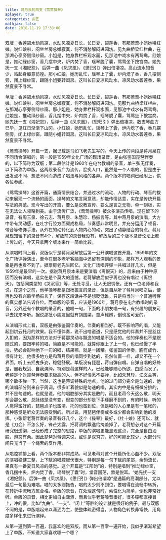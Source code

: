 ```yaml
---
title: 蒋月泉的两支《莺莺操琴》
aplayer: true
categories: 曲艺
mathjax: false
date: 2018-11-19 17:38:00
---
```

<div 
class="aplayer" 
data-id="105696" 
data-server="netease" 
data-type="song"
data-mutex="true"
data-mini="false"
data-loop="none">
</div>

双版：香莲碧水动风凉，水动风凉夏日长。长日夏，碧莲香，有那莺莺小姐她唤红娘。说红娘啦，闷坐兰房总嫌寂寞，何不消愁解闷进园坊。见九曲桥梁红栏曲，在那湖心亭旁侧绿纱窗。小姐是，她身靠栏杆观水面，见那池中戏水有两鸳鸯。红娘是，推动绿纱窗，香几摆中央，炉内焚了香，瑶琴脱了囊，莺莺坐下按宫商。她先抚一支《湘妃怨》，后弹一曲《凤求凰》，《思归引》弹出倍凄凉。高山流水知音少，站起身躯意彷徨。那小红娘，她历乱忙，瑶琴上了囊，炉内熄了香，香几摆侧旁，闭上绿纱窗，跟随小姐要转闺房。这叫长日夏凉风动水，凉风动水碧莲香，果然夏景不寻常。

单版：香莲碧水动风凉，水动风凉夏日长。长日夏，碧莲香，有那莺莺小姐她唤红娘。说红娘啦，闷坐兰房总嫌寂寞，何不消愁解闷进园坊。见那九曲桥梁红栏曲，在那湖心亭旁侧绿纱窗。那小姐是，她身靠栏杆观水面，见那池中戏水有两鸳鸯。红娘是，推动绿纱窗，香几摆中央，炉内焚了香，瑶琴脱了囊，莺莺坐下按宫商。她先抚一支《湘妃怨》，后弹一曲《凤求凰》，《思归引》弹出倍凄凉。数支琴曲方已毕，见红日渐渐下山冈。小红娘，她历乱忙，瑶琴上了囊，炉内熄了香，香几摆侧旁，闭上绿纱窗，跟随小姐转闺房。这叫长日夏凉风动水，凉风动水碧莲香，果然夏景不寻常。

《莺莺操琴》开篇一支，据记载是马如飞老先生写的。今天上传的两段是蒋月泉在不同场合演唱的，第一段是1959年文化广场的现场录音，是由张鉴国琵琶伴奏的，以下简称为双版；第二段估计是1960年在电台教唱的录音，单三弦无伴奏，以下简称为单版。这两段录音广为流传，脍炙人口，虽然是一个人唱的，但是由于出发点不同、想法不同而造成了唱法与风格的各异。两个版本的唱词已经附上，供各位参阅。

《莺莺操琴》这首开篇，通篇情景结合，并通过水的流动、人物的行动、琴音的拨动来展现一个流畅的画面。操琴的文笔言简意赅，却能传情达意，实在是传统开篇写法的典范。现今写出的开篇，要么是说教宣传、要么是言之无物、单一刻板，实在无法让人领略到美。由于流传广泛，《莺莺操琴》被众多演员传唱，现在留下的录音，有周玉泉、徐云志、蒋月泉、朱慧珍、杨振言等。其中蒋月泉的演唱，大方中带有灵动感，在吐字行腔方面颇成格局，节奏感非常明显，并充分运用了顿音、带音等修饰手法，从外在的动转化到人物内心的动，突出了动静结合的特点。蒋月泉现知留下的录音有4个，解放前的录音我没有，解放后的三个版本录音论坛上都上传过的，今天只拿两个版本来作一简单比较。

从演唱时间上看，双版似乎是蒋月泉解放后第一公开演唱这首开篇。1959年的文化广场评弹演出，至今在很多老听客脑海中还留有深刻的印象，那样万人观看的景象是再也看不到了。据票房老先生回忆，文化广场唱评弹一共唱过好几次，但是1959年是最早的一次。据说蒋月泉本来是要演唱《离恨天》的，后来由于种种原因而没有演唱，这实在是个莫大的遗憾。老蒋解放后似乎再也没有唱过《离恨天》，包括同类型的《哭沉香》等，无处寻觅，让人无限惆怅。还有一位老师和我说，在这个之前，他学操琴都是跟杨振言的录音，但是自从听了蒋月泉唱之后，便再也没有兴趣学杨振言了。保存这段话并不是想贬低谁，只是将当时一个普通听客的真实想法告诉各位。而单版的录音，应该是1960年，蒋月泉在电台教唱时的录音，另外还有个教唱的录音的，他唱一句，下面的小朋友唱一句，有兴趣的朋友可以去找来听听。据说那批小朋友里就有胡国梁，童声稚嫩，倒也蛮可爱的。

从演唱形式上看，双版是由张鉴国伴奏的。伴奏的相当好。既不影响蒋的唱，又能起到烘云托月的效果。我不懂伴奏，说不出啥道道，只是感觉他的伴奏并不是丝丝入扣的，因为那样的方法对于蒋那灵动与飘逸的唱是不适合的。他的伴奏也不是跟随式的，要跟牢蒋的唱，简直是不可能的，就算你跟上了上一句，也已经慢了半拍，势必会影响他下一句的唱，结果嘛，就是一团糟。张鉴国的伴奏，胸有成竹、很有计划。他很多地方是和蒋月泉的唱同步到达的，虽然位置一样，却又不在一个界面，听上去摇曳多姿，稳健舒展。单版没有琵琶，蒋自弹自唱。自弹自唱的好处是，自我规划、自我演绎。特别是蒋这样的人，已经能够随心所欲、由感而发了。老蒋是个对琵琶伴奏要求极高的人，伴不好情愿不要弹，比如朱慧珍、江文兰等，哪个敢多弹一下。当然，这也是蒋调特殊的地点，他的过门部分完全是匀速的，他的演唱部分则来自于周调，很多听着貌似是匀速的唱，其实内中是有细微分排的，并不是匀速的。也就是说，他的唱腔部分其实是散的，而且老蒋今天这么散，明天却会那么散，总脉络是没有变，但变的部分却是下手琢磨不到的，有的时候，听的人觉得蛮好的，琵琶点子也蛮清、托的也蛮到位，但是唱的人心里是有一笔帐的，那种感觉是听众无法感受到的。所以说，用琵琶伴奏或多或少都会影响到他的发挥。小张帮老蒋伴奏的录音有好几个，这个《操琴》最好，《杜十娘》还可以，就是《刀会》不怎么好，锋芒太露，把蒋调的飘逸给掩盖掉了。老蒋想必对这个开篇研究很透彻，已经形成了完整的思路，单版的演唱更能显现这点，完全是自由洒脱，游刃有余。因此琵琶对蒋调来说，或许是双刃刀，好的可能比较少，大部分时间只充当了一个绳索的反作用。

从唱腔铺排上看，两个版本都非常成熟，可见老蒋对这个开篇所化心血不少。双版的演唱稳健工整，上下赋的唱腔起伏很大，特别是每一句下赋的尾部，余韵流长，果真有一番夏日风凉的感觉。这个开篇是“江阳韵”的，特别是唱到“推动绿纱窗，香几摆中央，炉内焚了香，瑶琴脱了囊”时，堂音回荡，煞是悦耳。“她先抚一支《湘妃怨》，后弹一曲《凤求凰》，《思归引》弹出倍凄凉”是通篇的高潮部分，尤以最后一句最为难唱。唱的太多则拖沓，唱的太少则不到位，要唱得在流畅中转折，在转折中流畅方属合格。单版的录音，在处理这句时，索性化为简单，倒也非常好听。单版的录音，相比更加自由潇洒，而且似乎老蒋嗓音很好，很多腔都直接冒上，冲的很，比如“九曲”、“一支”、“闭上”等腔的设计就是很好的例子。最与双版不同的是，单版唱起来以潇洒为主，使整体疏密得当，人物角色转换非常快，用角度多样化来进行演绎。

从第一遍到第一百遍，我喜欢的是双版，而从第一百零一遍开始，我似乎渐渐希望上了单版。不知道大家喜欢哪一个哪？